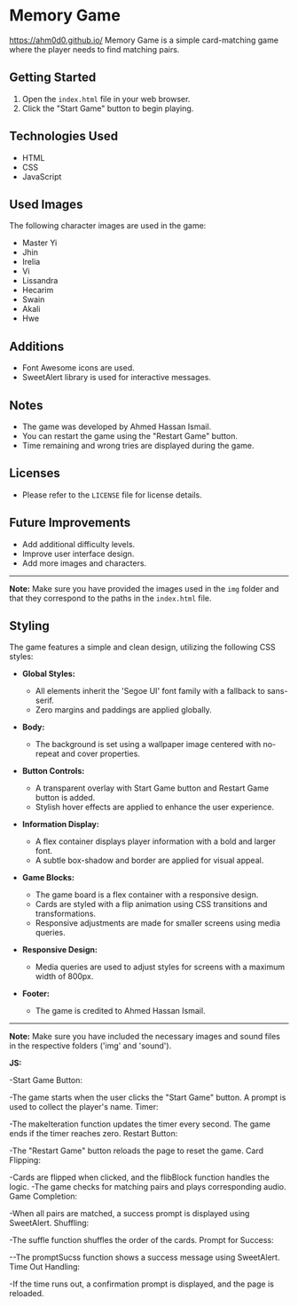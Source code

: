 # Memory Game
https://ahm0d0.github.io/
Memory Game is a simple card-matching game where the player needs to find matching pairs.

## Getting Started

1. Open the `index.html` file in your web browser.
2. Click the "Start Game" button to begin playing.

## Technologies Used

- HTML
- CSS
- JavaScript

## Used Images

The following character images are used in the game:
- Master Yi
- Jhin
- Irelia
- Vi
- Lissandra
- Hecarim
- Swain
- Akali
- Hwe

## Additions

- Font Awesome icons are used.
- SweetAlert library is used for interactive messages.

## Notes

- The game was developed by Ahmed Hassan Ismail.
- You can restart the game using the "Restart Game" button.
- Time remaining and wrong tries are displayed during the game.

## Licenses

- Please refer to the `LICENSE` file for license details.

## Future Improvements

- Add additional difficulty levels.
- Improve user interface design.
- Add more images and characters.

---

**Note:**
Make sure you have provided the images used in the `img` folder and that they correspond to the paths in the `index.html` file.

## Styling

The game features a simple and clean design, utilizing the following CSS styles:

- **Global Styles:**
  - All elements inherit the 'Segoe UI' font family with a fallback to sans-serif.
  - Zero margins and paddings are applied globally.

- **Body:**
  - The background is set using a wallpaper image centered with no-repeat and cover properties.

- **Button Controls:**
  - A transparent overlay with Start Game button and Restart Game button is added.
  - Stylish hover effects are applied to enhance the user experience.

- **Information Display:**
  - A flex container displays player information with a bold and larger font.
  - A subtle box-shadow and border are applied for visual appeal.

- **Game Blocks:**
  - The game board is a flex container with a responsive design.
  - Cards are styled with a flip animation using CSS transitions and transformations.
  - Responsive adjustments are made for smaller screens using media queries.

- **Responsive Design:**
  - Media queries are used to adjust styles for screens with a maximum width of 800px.

- **Footer:**
  - The game is credited to Ahmed Hassan Ismail.

---

**Note:**
Make sure you have included the necessary images and sound files in the respective folders ('img' and 'sound').
 
 **JS:**

 -Start Game Button:

-The game starts when the user clicks the "Start Game" button.
A prompt is used to collect the player's name.
Timer:

-The makeIteration function updates the timer every second.
The game ends if the timer reaches zero.
Restart Button:

-The "Restart Game" button reloads the page to reset the game.
Card Flipping:

-Cards are flipped when clicked, and the flibBlock function handles the logic.
-The game checks for matching pairs and plays corresponding audio.
Game Completion:

-When all pairs are matched, a success prompt is displayed using SweetAlert.
Shuffling:

-The suffle function shuffles the order of the cards.
Prompt for Success:

--The promptSucss function shows a success message using SweetAlert.
Time Out Handling:

-If the time runs out, a confirmation prompt is displayed, and the page is reloaded.
